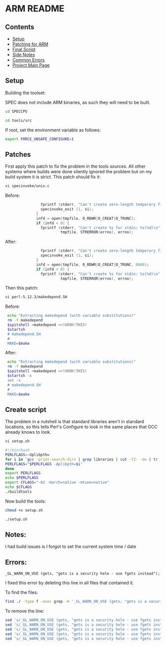 ARM README
==========

Contents
--------

+ [Setup](#setup)
+ [Patching for ARM](#patches)
+ [Final Script](#create-script)
+ [Side Notes](#notes)
+ [Common Errors](#errors)
+ [Project Main Page](/)



Setup
-----


Building the toolset:

SPEC does not include ARM binaries, as such they will need to be built.

```bash
cd SPECCPU
```

```bash
cd tools/src
```


If root, set the environment variable as follows:

```bash
export FORCE_UNSAFE_CONFIGURE=1
```

Patches
-------


First apply this patch to fix the problem in the tools sources. All other systems where builds were done silently ignored the problem but on my build system it is strict. This patch should fix it:

```bash
vi specinvoke/unix.c
```


Before:
```c
                fprintf (stderr, "Can't create zero-length temporary filename\n ");
                specinvoke_exit (1, si);
              }
              infd = open(tmpfile, O_RDWR|O_CREAT|O_TRUNC);
              if (infd < 0) {
                fprintf (stderr, "Can't create %s for stdin: %s(%d)\n",
                         tmpfile, STRERROR(errno), errno);
```

After:
```c
                fprintf (stderr, "Can't create zero-length temporary filename\n ");
                specinvoke_exit (1, si);
              }
              infd = open(tmpfile, O_RDWR|O_CREAT|O_TRUNC, 0666);
              if (infd < 0) {
                fprintf (stderr, "Can't create %s for stdin: %s(%d)\n",
                         tmpfile, STRERROR(errno), errno);
```

Then this patch:

```bash
vi perl-5.12.3/makedepend.SH
```


Before:
```bash
 echo "Extracting makedepend (with variable substitutions)"
 rm -f makedepend
 $spitshell >makedepend <<!GROK!THIS!
 $startsh
 # makedepend.SH
 #
 MAKE=$make
```


After:
```bash
 echo "Extracting makedepend (with variable substitutions)"
 rm -f makedepend
 $spitshell >makedepend <<!GROK!THIS!
 $startsh -x
 set -x
 # makedepend.SH
 #
 MAKE=$make
```


Create script
-------------


The problem in a nutshell is that standard libraries aren't in standard locations, so this tells Perl's Configure to look in the same places that GCC already knows to look.


```bash
vi setup.sh
```


```bash
#!/bin/bash
PERLFLAGS=-Uplibpth=
for i in `gcc -print-search-dirs | grep libraries | cut -f2- -d= | tr ':' '\n' | grep -v /gcc`; do
PERLFLAGS="$PERLFLAGS -Aplibpth=$i"
done
export PERLFLAGS
echo $PERLFLAGS
export CFLAGS="-O2 -march=native -mtune=native"
echo $CFLAGS
./buildtools
```


Now build the tools:


```bash
chmod +x setup.sh
```

```bash
./setup.sh
```


Notes:
------


I had build issues is I forgot to set the current system time / date


Errors:
-------


`_GL_WARN_ON_USE (gets, "gets is a security hole - use fgets instead");`

I fixed this error by deleting this line in all files that contained it.

To find the files:

```bash
find ./ -type f -exec grep -H '_GL_WARN_ON_USE (gets, "gets is a security hole - use fgets instead");' {} +
```

To remove the line:

```bash
sed 's/_GL_WARN_ON_USE (gets, "gets is a security hole - use fgets instead");//g' tar-1.25/gnu/stdio.in.h > tar-1.25/gnu/stdio.in.h.tmp; mv tar-1.25/gnu/stdio.in.h.tmp tar-1.25/gnu/stdio.in.h
sed 's/_GL_WARN_ON_USE (gets, "gets is a security hole - use fgets instead");//g' specsum/gnulib/stdio.in.h > specsum/gnulib/stdio.in.h.tmp; mv specsum/gnulib/stdio.in.h.tmp specsum/gnulib/stdio.in.h
sed 's/_GL_WARN_ON_USE (gets, "gets is a security hole - use fgets instead");//g' tar-1.25/gnu/stdio.h > tar-1.25/gnu/stdio.h.tmp; mv tar-1.25/gnu/stdio.h.tmp tar-1.25/gnu/stdio.h
sed 's/_GL_WARN_ON_USE (gets, "gets is a security hole - use fgets instead");//g' tar-1.25/mingw/stdio.h > tar-1.25/mingw/stdio.h.tmp; mv tar-1.25/mingw/stdio.h.tmp tar-1.25/mingw/stdio.h
sed 's/_GL_WARN_ON_USE (gets, "gets is a security hole - use fgets instead");//g' specsum/win32/stdio.h > specsum/win32/stdio.h.tmp; mv specsum/win32/stdio.h.tmp specsum/win32/stdio.h
```